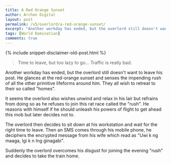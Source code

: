 ```yaml
---
title: A Red Orange Sunset
author: Archon Digital
layout: post
permalink: /v5/overlord/a-red-orange-sunset/
excerpt: "Another workday has ended, but the overlord still doesn't want to leave his post. He glances at the red-orange sunset and senses the impending rush of all the other primitive lifeforms around him. They all wish to retreat to their so called homes."
tags: [World Domination]
comments: true  
---
```

{% include snippet-disclaimer-old-post.html %}

<blockquote>
	<p class="lead">Time to leave, but too lazy to go... Traffic is really bad.</p>
</blockquote>

Another workday has ended, but the overlord still doesn't want to leave his post. He glances at the red-orange sunset and senses the impending rush of all the other primitive lifeforms around him. They all wish to retreat to their so called "homes".

It seems the overlord also wishes unwind and relax in his lair but refrains from doing so as he refuses to join this rat race called the "rush". He reasons with himself if he should unleash his powers of flight to get ahead this mob but later decides not to.<!--more-->

The overlord then decides to sit down at his workstation and wait for the right time to leave. Then an SMS comes through his mobile phone, he deciphers the encrypted message from his wife which read as "Uwi k ng maaga, lgi k n lng ginagabi".

Suddenly the overlord overcomes his disgust for joining the evening "rush" and decides to take the train home.
